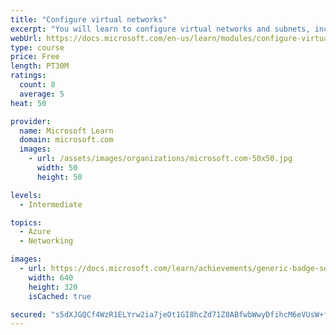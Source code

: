 ```yaml
---
title: "Configure virtual networks"
excerpt: "You will learn to configure virtual networks and subnets, including IP addressing."
webUrl: https://docs.microsoft.com/en-us/learn/modules/configure-virtual-networks/
type: course
price: Free
length: PT30M
ratings:
  count: 8
  average: 5
heat: 50

provider:
  name: Microsoft Learn
  domain: microsoft.com
  images:
    - url: /assets/images/organizations/microsoft.com-50x50.jpg
      width: 50
      height: 50

levels:
  - Intermediate

topics:
  - Azure
  - Networking

images:
  - url: https://docs.microsoft.com/learn/achievements/generic-badge-social.png
    width: 640
    height: 320
    isCached: true

secured: "s5dXJGQCf4WzR1ELYrw2ia7jeOt1GI8hcZd71Z8ABfwbWwyDfihcM6eVUsW+fs1y68ytcYmg/ld1iv+Fb3g40rd4uIRkDxY+Ii8Poe76HSdQRbpGjunk9urnW5U+RAdaBxaCOCRiyQXjM+nrVRzEy+k/45k1jIbSx+CGvhLl+1ysXthGLxUjd/ZBJJggkK+1TBPjU9yZBNj3OtqJV7Mg6xclnkM31Owt9RhGee3LbpQXAu5UqiTiOAlNfS6YvsNtLIzMO+tApEj0tsk0KhHAVK/UGqvoFg0gp6tQ9DwSDqHrkyA4jvzQRoecshYFDUx0fx7D7AL0BBHqQzqq3Afg6MHZDwOHfCDtpk8dRr4Tm4gzwuCW+8vpHiazotRcTbthdlmIKbIpBh0SFqu2Isc7BNl7qPyBHEBzdX8d8+8tzLE=;A4UvWb+8E3ngI6vb0ii+zg=="
---
```


